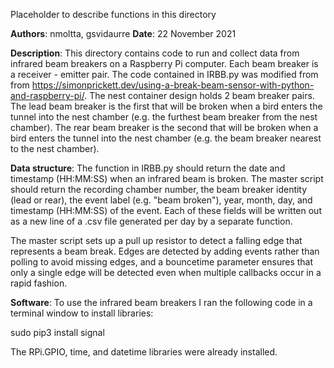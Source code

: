 <p>Placeholder to describe functions in this directory</p>

**Authors**: nmoltta, gsvidaurre
**Date**: 22 November 2021

**Description**: This directory contains code to run and collect data from infrared beam breakers on a Raspberry Pi computer. Each beam breaker is a receiver - emitter pair. The code contained in IRBB.py was modified from from https://simonprickett.dev/using-a-break-beam-sensor-with-python-and-raspberry-pi/. The nest container design holds 2 beam breaker pairs. The lead beam breaker is the first that will be broken when a bird enters the tunnel into the nest chamber (e.g. the furthest beam breaker from the nest chamber). The rear beam breaker is the second that will be broken when a bird enters the tunnel into the nest chamber (e.g. the beam breaker nearest to the nest chamber).

**Data structure**: The function in IRBB.py should return the date and timestamp (HH:MM:SS) when an infrared beam is broken. The master script should return the recording chamber number, the beam breaker identity (lead or rear), the event label (e.g. "beam broken"), year, month, day, and timestamp (HH:MM:SS) of the event. Each of these fields will be written out as a new line of a .csv file generated per day by a separate function.

The master script sets up a pull up resistor to detect a falling edge that represents a beam break. Edges are detected by adding events rather than polling to avoid missing edges, and a bouncetime parameter ensures that only a single edge will be detected even when multiple callbacks occur in a rapid fashion.

**Software**: To use the infrared beam breakers I ran the following code in a terminal window to install libraries:

sudo pip3 install signal

The RPi.GPIO, time, and datetime libraries were already installed. 
